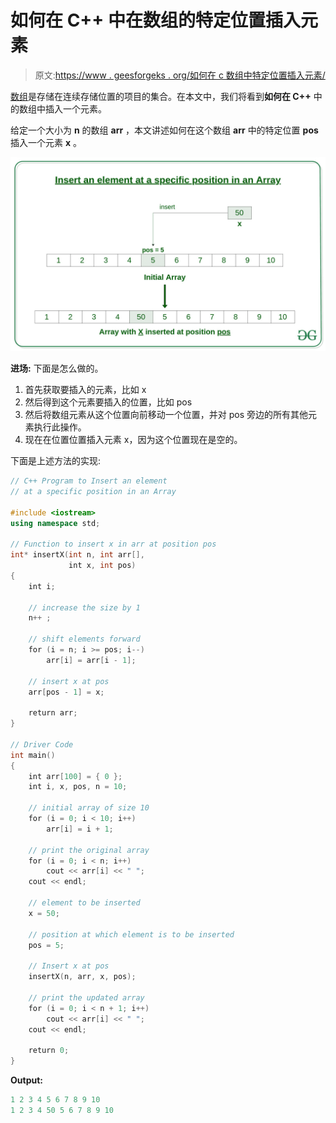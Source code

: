 # 如何在 C++ 中在数组的特定位置插入元素

> 原文:[https://www . geesforgeks . org/如何在 c 数组中特定位置插入元素/](https://www.geeksforgeeks.org/how-to-insert-an-element-at-a-specific-position-in-an-array-in-c/)

[数组](https://www.geeksforgeeks.org/arrays-in-c-cpp/)是存储在连续存储位置的项目的集合。在本文中，我们将看到**如何在 C++** 中的数组中插入一个元素。

给定一个大小为 **n** 的数组 **arr** ，本文讲述如何在这个数组 **arr** 中的特定位置 **pos** 插入一个元素 **x** 。

[![](img/96c65e14b397a32228f59f7a0ba21bd4.png)](https://media.geeksforgeeks.org/wp-content/uploads/20190826133603/Insert-an-element-at-a-specific-position-in-an-Array.jpg)

**进场:**
下面是怎么做的。

1.  首先获取要插入的元素，比如 x
2.  然后得到这个元素要插入的位置，比如 pos
3.  然后将数组元素从这个位置向前移动一个位置，并对 pos 旁边的所有其他元素执行此操作。
4.  现在在位置位置插入元素 x，因为这个位置现在是空的。

下面是上述方法的实现:

```cpp
// C++ Program to Insert an element
// at a specific position in an Array

#include <iostream>
using namespace std;

// Function to insert x in arr at position pos
int* insertX(int n, int arr[],
             int x, int pos)
{
    int i;

    // increase the size by 1
    n++ ;

    // shift elements forward
    for (i = n; i >= pos; i--)
        arr[i] = arr[i - 1];

    // insert x at pos
    arr[pos - 1] = x;

    return arr;
}

// Driver Code
int main()
{
    int arr[100] = { 0 };
    int i, x, pos, n = 10;

    // initial array of size 10
    for (i = 0; i < 10; i++)
        arr[i] = i + 1;

    // print the original array
    for (i = 0; i < n; i++)
        cout << arr[i] << " ";
    cout << endl;

    // element to be inserted
    x = 50;

    // position at which element is to be inserted
    pos = 5;

    // Insert x at pos
    insertX(n, arr, x, pos);

    // print the updated array
    for (i = 0; i < n + 1; i++)
        cout << arr[i] << " ";
    cout << endl;

    return 0;
}
```

**Output:**

```cpp
1 2 3 4 5 6 7 8 9 10 
1 2 3 4 50 5 6 7 8 9 10

```